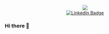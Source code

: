 <div id="header" align="center">
  <img src="https://media.tenor.com/CeDk6XdCgOUAAAAi/develop-web.gif"/>
<div id="badges">
  <a href="https://linkedin.com/in/ram-poudel">
    <img src="https://img.shields.io/badge/LinkedIn-blue?style=for-the-badge&logo=linkedin&logoColor=white" alt="LinkedIn Badge"/>
  </a>
</div>
  <img src="https://komarev.com/ghpvc/?username=MrRamPoudel&style=flat-square&color=green" alt=""/>
</div>


### Hi there 👋

<!--
**MrRamPoudel/MrRamPoudel** is a ✨ _special_ ✨ repository because its `README.md` (this file) appears on your GitHub profile.

Here are some ideas to get you started:

- 🔭 I’m currently working on ...
- 🌱 I’m currently learning ...
- 👯 I’m looking to collaborate on ...
- 🤔 I’m looking for help with ...
- 💬 Ask me about ...
- 📫 How to reach me: ...
- 😄 Pronouns: ...
- ⚡ Fun fact: ...
-->
